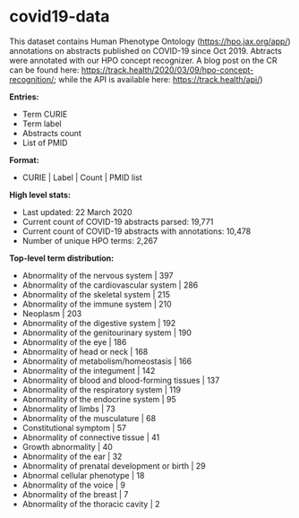 # covid19-data
This dataset contains Human Phenotype Ontology (https://hpo.jax.org/app/) annotations on abstracts published on COVID-19 since Oct 2019. Abtracts were annotated with our HPO concept recognizer. A blog post on the CR can be found here: https://track.health/2020/03/09/hpo-concept-recognition/; while the API is available here: https://track.health/api/)

**Entries:**
 * Term CURIE
 * Term label
 * Abstracts count
 * List of PMID

**Format:**
 * CURIE | Label | Count | PMID list

**High level stats:**
 * Last updated: 22 March 2020
 * Current count of COVID-19 abstracts parsed: 19,771
 * Current count of COVID-19 abstracts with annotations: 10,478
 * Number of unique HPO terms: 2,267
 
**Top-level term distribution:**
 * Abnormality of the nervous system | 397
 * Abnormality of the cardiovascular system | 286
 * Abnormality of the skeletal system | 215
 * Abnormality of the immune system | 210
 * Neoplasm | 203
 * Abnormality of the digestive system | 192
 * Abnormality of the genitourinary system | 190
 * Abnormality of the eye | 186
 * Abnormality of head or neck | 168
 * Abnormality of metabolism/homeostasis | 166
 * Abnormality of the integument | 142
 * Abnormality of blood and blood-forming tissues | 137
 * Abnormality of the respiratory system | 119
 * Abnormality of the endocrine system | 95
 * Abnormality of limbs | 73
 * Abnormality of the musculature | 68
 * Constitutional symptom | 57
 * Abnormality of connective tissue | 41
 * Growth abnormality | 40
 * Abnormality of the ear | 32
 * Abnormality of prenatal development or birth | 29
 * Abnormal cellular phenotype | 18
 * Abnormality of the voice | 9
 * Abnormality of the breast | 7
 * Abnormality of the thoracic cavity | 2
